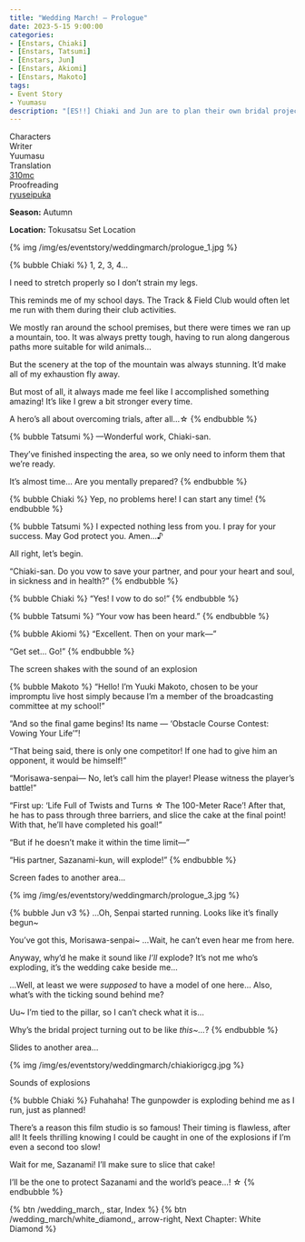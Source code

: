```yaml
---
title: "Wedding March! – Prologue"
date: 2023-5-15 9:00:00
categories:
- [Enstars, Chiaki]
- [Enstars, Tatsumi]
- [Enstars, Jun]
- [Enstars, Akiomi]
- [Enstars, Makoto]
tags:
- Event Story
- Yuumasu
description: "[ES!!] Chiaki and Jun are to plan their own bridal project. They head off to have a “Bridal Field Trip” along with people willing to help them with the project."
---
```

<div class="three-wrapper" style="--storyColor:#965e7d;--storyColor-rgb:150,94,125;--storyColor-h:326.8;--storyColor-s: 23%;--storyColor-l:47.8%;">
    <div class="info-area">
        <div class="info">
            <div class="info-item characters">
                <div class="label">
                    Characters
                </div>
                <div class="value">
                <a href="/categories/Enstars/Chiaki" character="Chiaki"></a>
                <a href="/categories/Enstars/Tatsumi" character="Tatsumi"></a>
                <a href="/categories/Enstars/Akiomi" character="Akiomi"></a>
                <a href="/categories/Enstars/Makoto" character="Makoto"></a>
                <a href="/categories/Enstars/Jun" character="Jun"></a>
                </div>
            </div>
            <div class="info-item one">
                <div class="label">
                    Writer
                </div>
                <div class="value">
                    Yuumasu
                </div>
            </div>
            <div class="info-item two">
                <div class="label">
                    Translation
                </div>
                <div class="value">
                    <a href="/about">310mc</a>
                </div>
            </div>
            <div class="info-item three">
                <div class="label">
                   Proofreading
                </div>
                <div class="value">
                    <a href="https://ryuseipuka.notion.site/proofed-by-ryuseipuka-020757643ea94baabea5e7d21f325a8b" target="_blank">ryuseipuka</a>
                </div>
            </div>
        </div>
    </div>
</div>

<!-- more -->

<div class="msr-season autumn">
    <p><span><b>Season:</b> Autumn</span></p>
</div>

<div class="msr-location">
    <p><span><b>Location:</b> Tokusatsu Set Location</span></p>
</div>

{% img /img/es/eventstory/weddingmarch/prologue_1.jpg %}

{% bubble Chiaki %}
1, 2, 3, 4…

I need to stretch properly so I don’t strain my legs.

This reminds me of my school days. The Track &amp; Field Club would often let me run with them during their club activities.

We mostly ran around the school premises, but there were times we ran up a mountain, too. It was always pretty tough, having to run along dangerous paths more suitable for wild animals…

But the scenery at the top of the mountain was always stunning. It’d make all of my exhaustion fly away.

But most of all, it always made me feel like I accomplished something amazing! It’s like I grew a bit stronger every time.

A hero’s all about overcoming trials, after all…☆
{% endbubble %}

{% bubble Tatsumi %}
—Wonderful work, Chiaki-san.

They’ve finished inspecting the area, so we only need to inform them that we’re ready.

It’s almost time… Are you mentally prepared?
{% endbubble %}

{% bubble Chiaki %}
Yep, no problems here! I can start any time!
{% endbubble %}

{% bubble Tatsumi %}
I expected nothing less from you. I pray for your success. May God protect you. Amen…♪

All right, let’s begin.

“Chiaki-san. Do you vow to save your partner, and pour your heart and soul, in sickness and in health?”
{% endbubble %}

{% bubble Chiaki %}
“Yes! I vow to do so!”
{% endbubble %}

{% bubble Tatsumi %}
“Your vow has been heard.”
{% endbubble %}

{% bubble Akiomi %}
“Excellent. Then on your mark—”

“Get set… Go!”
{% endbubble %}

<div class="msr-narration">
    <p>The screen shakes with the sound of an explosion</p>
</div>

{% bubble Makoto %}
“Hello! I’m Yuuki Makoto, chosen to be your impromptu live host simply because I’m a member of the broadcasting committee at my school!”

“And so the final game begins! Its name — ‘Obstacle Course Contest: Vowing Your Life’”!

“That being said, there is only one competitor! If one had to give him an opponent, it would be himself!”

“Morisawa-senpai— No, let’s call him the player! Please witness the player’s battle!”

“First up: ‘Life Full of Twists and Turns ☆ The 100-Meter Race’! After that, he has to pass through three barriers, and slice the cake at the final point! With that, he’ll have completed his goal!”

“But if he doesn’t make it within the time limit—”

“His partner, Sazanami-kun, will explode!”
{% endbubble %}

<div class="msr-narration">
    <p>Screen fades to another area…</p>
</div>

{% img /img/es/eventstory/weddingmarch/prologue_3.jpg %}

{% bubble Jun v3 %}
…Oh, Senpai started running. Looks like it’s finally begun~

You’ve got this, Morisawa-senpai~ …Wait, he can’t even hear me from here.

Anyway, why’d he make it sound like *I’ll* explode? It’s not me who’s exploding, it’s the wedding cake beside me…

…Well, at least we were <em>supposed</em> to have a model of one here… Also, what’s with the ticking sound behind me?

Uu~ I’m tied to the pillar, so I can’t check what it is…

Why’s the bridal project turning out to be like *this~…*?
{% endbubble %}

<div class="msr-narration">
    <p>Slides to another area…</p>
</div>

{% img /img/es/eventstory/weddingmarch/chiakiorigcg.jpg %}

<div class="msr-narration">
    <p>Sounds of explosions</p>
</div>

{% bubble Chiaki %}
Fuhahaha! The gunpowder is exploding behind me as I run, just as planned!

There’s a reason this film studio is so famous! Their timing is flawless, after all! It feels thrilling knowing I could be caught in one of the explosions if I’m even a second too slow!

Wait for me, Sazanami! I’ll make sure to slice that cake!

I’ll be the one to protect Sazanami and the world’s peace…! ☆
{% endbubble %}

<div toc>
{% btn /wedding_march,, star, Index %}
{% btn /wedding_march/white_diamond,, arrow-right, Next Chapter: White Diamond %}
</div>

